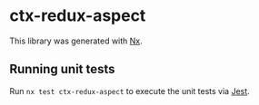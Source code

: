 # ctx-redux-aspect

This library was generated with [Nx](https://nx.dev).

## Running unit tests

Run `nx test ctx-redux-aspect` to execute the unit tests via [Jest](https://jestjs.io).

